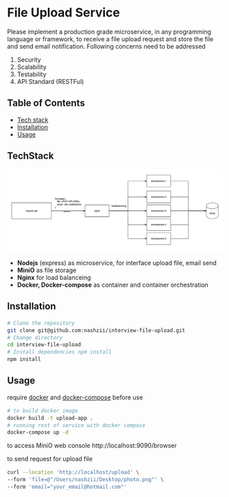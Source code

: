 # File Upload Service
Please implement a production grade microservice, in any programming language or framework, to receive a file upload request and store the file and send email notification. Following concerns need to be addressed
1.  Security
2.  Scalability
3.  Testability
4.  API Standard (RESTFul)

## Table of Contents
 - [Tech stack](#TechStack)
 - [Installation](#Installation)
 - [Usage](#Usage)

## TechStack
![architect](architect.png "Architect")
 - **Nodejs** (express) as microservice, for interface upload file, email send
 - **MiniO** as file storage 
 - **Nginx** for load balanceing
 - **Docker, Docker-compose** as container and container orchestration

## Installation
```bash
# Clone the repository 
git clone git@github.com:nashzii/interview-file-upload.git
# Change directory  
cd interview-file-upload 
# Install dependencies npm install
npm install
```
## Usage
require [docker](https://www.docker.com/) and [docker-compose](https://docs.docker.com/compose/) before use
```bash
# to build docker image
docker build -t upload-app . 
# running rest of service with docker compose
docker-compose up -d
```
to access MiniO web console
http://localhost:9090/browser

to send request for upload file
```bash
curl --location 'http://localhost/upload' \
--form 'file=@"/Users/nashzii/Desktop/photo.png"' \
--form 'email="your_email@hotmail.com"'
```